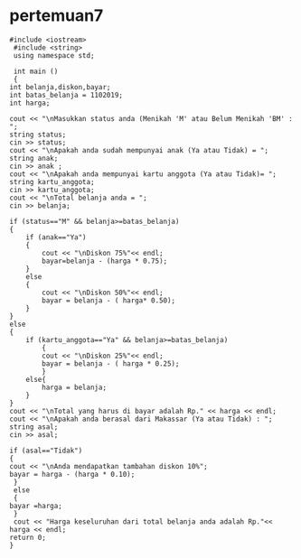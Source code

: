 # pertemuan7
    #include <iostream>
     #include <string>
     using namespace std;

     int main ()
     {
    int belanja,diskon,bayar;
    int batas_belanja = 1102019;
    int harga;

    cout << "\nMasukkan status anda (Menikah 'M' atau Belum Menikah 'BM' : ";
    string status;
    cin >> status;
    cout << "\nApakah anda sudah mempunyai anak (Ya atau Tidak) = ";
    string anak;
    cin >> anak ;
    cout << "\nApakah anda mempunyai kartu anggota (Ya atau Tidak)= ";
    string kartu_anggota;
    cin >> kartu_anggota;
    cout << "\nTotal belanja anda = ";
    cin >> belanja;

    if (status=="M" && belanja>=batas_belanja)
    {
        if (anak=="Ya")
        {
            cout << "\nDiskon 75%"<< endl;
            bayar=belanja - (harga * 0.75);
        }
        else
        {
            cout << "\nDiskon 50%"<< endl;
            bayar = belanja - ( harga* 0.50);
        }
    }
    else
    {
        if (kartu_anggota=="Ya" && belanja>=batas_belanja)
            {
            cout << "\nDiskon 25%"<< endl;
            bayar = belanja - ( harga * 0.25);
            }
        else{
            harga = belanja;
        }
    }
    cout << "\nTotal yang harus di bayar adalah Rp." << harga << endl;
    cout << "\nApakah anda berasal dari Makassar (Ya atau Tidak) : ";
    string asal;
    cin >> asal;

    if (asal=="Tidak")
    {
    cout << "\nAnda mendapatkan tambahan diskon 10%";
    bayar = harga - (harga * 0.10);
     }
     else
     { 
    bayar =harga;
     }
     cout << "Harga keseluruhan dari total belanja anda adalah Rp."<< harga << endl;
    return 0;
    }
